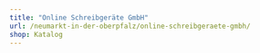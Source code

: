 ```yaml
---
title: "Online Schreibgeräte GmbH"
url: /neumarkt-in-der-oberpfalz/online-schreibgeraete-gmbh/
shop: Katalog
---
```

